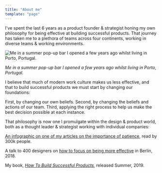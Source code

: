 ```yaml
---
title: "About me"
template: "page"
---
```


I've spent the last 6 years as a product founder & strategist honing my own philosophy for being effective at building successful products. That journey has taken me to a plethora of teams across four continents, working in diverse teams & working environments.

![Me in a summer pop-up bar I opened a few years ago whilst living in Porto, Portugal.](/media/about-me-porto.jpg)

*Me in a summer pop-up bar I opened a few years ago whilst living in Porto, Portugal.*

I believe that much of modern work culture makes us less effective, and that to build successful products we must start by changing our foundations:

First, by changing our own beliefs. Second, by changing the beliefs and actions of our team. Third, applying the right process to help us make the best decision possible at each instance.

That philosophy is now one I promulgate within the design & product world, both as a thought leader & strategist working with individual companies:

[An infographic on one of my articles on the importance of patience](https://www.youtube.com/watch?v=aZEmzrRz0oU), read by 300k people.

A talk to 400 designers on [how to focus on being more effective](https://www.youtube.com/watch?v=espOkcM94g4) in Berlin, 2018.

My book, [*How To Build Successful Products*](https://mailchi.mp/481d8ad40b87/howtobuildgreatproducts), released Summer, 2019.
